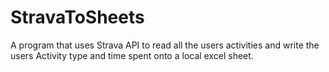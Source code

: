 # StravaToSheets
A program that uses Strava API to read all the users activities and write the users Activity type and time spent onto a local excel sheet.
